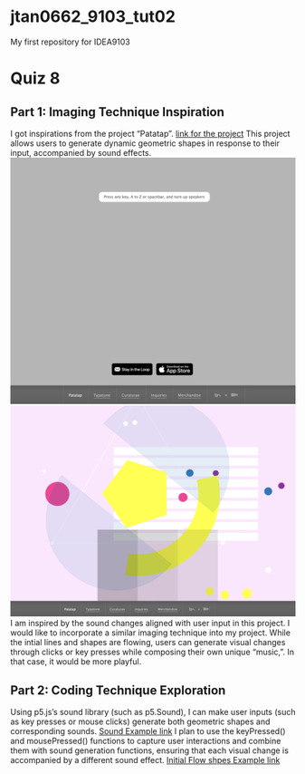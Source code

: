# jtan0662_9103_tut02
My first repository for IDEA9103

# Quiz 8
## Part 1: Imaging Technique Inspiration
I got inspirations from the project “Patatap”.
[link for the project](https://www.patatap.com)
This project allows users to generate dynamic geometric shapes in response to their input, accompanied by sound effects.
![Initial_page](readmeImages/Initial_page.png)
![Action_page](readmeImages/Action_page.png)
I am inspired by the sound changes aligned with user input in this project. I would like to incorporate a similar imaging technique into my project. While the intial lines and shapes are flowing, users can generate visual changes through clicks or key presses while composing their own unique “music,”. In that case, it would be more playful.

## Part 2: Coding Technique Exploration
Using p5.js’s sound library (such as p5.Sound), I can make user inputs (such as key presses or mouse clicks) generate both geometric shapes and corresponding sounds.
[Sound Example link](https://archive.p5js.org/reference/#/p5.SoundFile)
I plan to use the keyPressed() and mousePressed() functions to capture user interactions and combine them with sound generation functions, ensuring that each visual change is accompanied by a different sound effect.
[Initial Flow shpes Example link](https://p5js.org/examples//animation-and-variables-animation-with-events/)